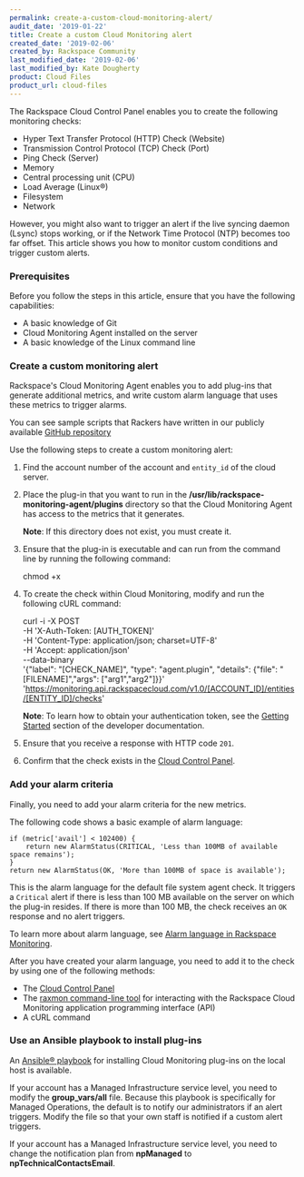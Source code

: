 ```yaml
---
permalink: create-a-custom-cloud-monitoring-alert/
audit_date: '2019-01-22'
title: Create a custom Cloud Monitoring alert
created_date: '2019-02-06'
created_by: Rackspace Community
last_modified_date: '2019-02-06'
last_modified_by: Kate Dougherty
product: Cloud Files
product_url: cloud-files
---
```


The Rackspace Cloud Control Panel enables you to create the following
monitoring checks:

- Hyper Text Transfer Protocol (HTTP) Check (Website)
- Transmission Control Protocol (TCP) Check (Port)
- Ping Check (Server)
- Memory
- Central processing unit (CPU)
- Load Average (Linux&reg;)
- Filesystem
- Network

However, you might also want to trigger an alert if the live syncing
daemon (Lsync) stops working, or if the Network Time Protocol (NTP) becomes
too far offset. This article shows you how to monitor custom conditions and
trigger custom alerts.

### Prerequisites

Before you follow the steps in this article, ensure that you have the following
capabilities:

- A basic knowledge of Git
- Cloud Monitoring Agent installed on the server
- A basic knowledge of the Linux command line

### Create a custom monitoring alert

Rackspace's Cloud Monitoring Agent enables you to add plug-ins that generate
additional metrics, and write custom alarm language that uses these metrics to
trigger alarms.

You can see sample scripts that Rackers have written in our publicly available
[GitHub
repository](https://github.com/racker/rackspace-monitoring-agent-plugins-contrib)

Use the following steps to create a custom monitoring alert:

1. Find the account number of the account and `entity_id` of the cloud
   server.
2. Place the plug-in that you want to run in the
   **/usr/lib/rackspace-monitoring-agent/plugins** directory so that the
   Cloud Monitoring Agent has access to the metrics that it generates.

   **Note**: If this directory does not exist, you must create it.

3. Ensure that the plug-in is executable and can run from the command line by
   running the following command:

      chmod +x <filename>

4. To create the check within Cloud Monitoring, modify and run the following
   cURL command:

      curl -i -X POST \
      -H 'X-Auth-Token: [AUTH_TOKEN]' \
      -H 'Content-Type: application/json; charset=UTF-8' \
      -H 'Accept: application/json' \
      --data-binary \
      '{"label": "[CHECK_NAME]", "type": "agent.plugin", "details": {"file": "[FILENAME]","args": ["arg1","arg2"]}}' \
      'https://monitoring.api.rackspacecloud.com/v1.0/[ACCOUNT_ID]/entities/[ENTITY_ID]/checks'

   **Note**: To learn how to obtain your authentication token, see the
   [Getting Started](https://developer.rackspace.com/docs/cloud-servers/v2/getting-started/) section of the developer documentation.

5. Ensure that you receive a response with HTTP code `201`.

6. Confirm that the check exists in the [Cloud Control
   Panel](https://login.rackspace.com).

### Add your alarm criteria

Finally, you need to add your alarm criteria for the new metrics.

The following code shows a basic example of alarm language:

    if (metric['avail'] < 102400) {
        return new AlarmStatus(CRITICAL, 'Less than 100MB of available space remains');
    }
    return new AlarmStatus(OK, 'More than 100MB of space is available');

This is the alarm language for the default file system agent check. It
triggers a `Critical` alert if there is less than 100 MB available
on the server on which the plug-in resides. If there is more than 100 MB,
the check receives an `OK` response and no alert triggers.

To learn more about alarm language, see [Alarm language in Rackspace
Monitoring](how-to/alarm-language-in-rackspace-monitoring/).

After you have created your alarm language, you need to add it to the check
by using one of the following methods:

- The [Cloud Control Panel](/how-to/working-with-alarms/)
- The [raxmon command-line
  tool](https://developer.rackspace.com/blog/using-raxmon-to-configure-rackspace-cloud-monitoring/) for interacting with the Rackspace Cloud
  Monitoring application programming interface (API)
- A cURL command

### Use an Ansible playbook to install plug-ins

An [Ansible&reg;
playbook](https://github.com/stevekaten/cloud-monitoring-plugin-deploy)
for installing Cloud Monitoring plug-ins on the local host is available.

If your account has a Managed Infrastructure service level, you need to modify
the **group_vars/all** file. Because this playbook is specifically for Managed
Operations, the default is to notify our administrators if an alert triggers.
Modify the file so that your own staff is notified if a custom alert triggers.

If your account has a Managed Infrastructure service level, you need to change
the notification plan from **npManaged** to **npTechnicalContactsEmail**.
